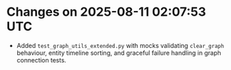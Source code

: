 # Changes on 2025-08-11 02:07:53 UTC
- Added `test_graph_utils_extended.py` with mocks validating `clear_graph` behaviour, entity timeline sorting, and graceful failure handling in graph connection tests.
